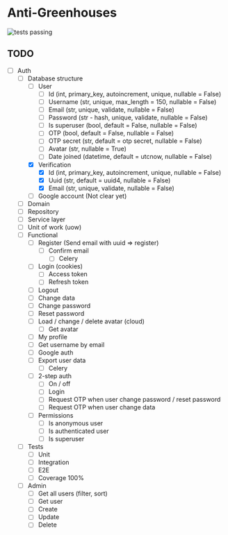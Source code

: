 # Anti-Greenhouses

![tests passing](https://github.com/Anti-Counter021/Anti-Greenhouses/workflows/Test/badge.svg)

## TODO

- [ ] Auth
    - [ ] Database structure
        - [ ] User
            - [ ] Id (int, primary_key, autoincrement, unique, nullable = False)
            - [ ] Username (str, unique, max_length = 150, nullable = False)
            - [ ] Email (str, unique, validate, nullable = False)
            - [ ] Password (str - hash, unique, validate, nullable = False)
            - [ ] Is superuser (bool, default = False, nullable = False)
            - [ ] OTP (bool, default = False, nullable = False)
            - [ ] OTP secret (str, default = otp secret, nullable = False)
            - [ ] Avatar (str, nullable = True)
            - [ ] Date joined (datetime, default = utcnow, nullable = False)
        - [x] Verification
            - [x] Id (int, primary_key, autoincrement, unique, nullable = False)
            - [x] Uuid (str, default = uuid4, nullable = False)
            - [x] Email (str, unique, validate, nullable = False)
        - [ ] Google account (Not clear yet)
    - [ ] Domain
    - [ ] Repository
    - [ ] Service layer
    - [ ] Unit of work (uow)
    - [ ] Functional
        - [ ] Register (Send email with uuid => register)
            - [ ] Confirm email
                - [ ] Celery
        - [ ] Login (cookies)
            - [ ] Access token
            - [ ] Refresh token
        - [ ] Logout
        - [ ] Change data
        - [ ] Change password
        - [ ] Reset password
        - [ ] Load / change / delete avatar (cloud)
            - [ ] Get avatar
        - [ ] My profile
        - [ ] Get username by email
        - [ ] Google auth
        - [ ] Export user data
            - [ ] Celery
        - [ ] 2-step auth
            - [ ] On / off
            - [ ] Login
            - [ ] Request OTP when user change password / reset password
            - [ ] Request OTP when user change data
        - [ ] Permissions
            - [ ] Is anonymous user
            - [ ] Is authenticated user
            - [ ] Is superuser
    - [ ] Tests
        - [ ] Unit
        - [ ] Integration
        - [ ] E2E
        - [ ] Coverage 100%
    - [ ] Admin
        - [ ] Get all users (filter, sort)
        - [ ] Get user
        - [ ] Create
        - [ ] Update
        - [ ] Delete
